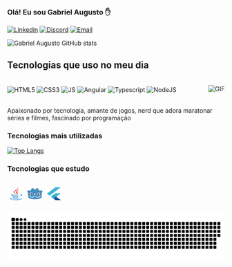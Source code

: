 

### Olá! Eu sou Gabriel Augusto ✋ 

[![Linkedin](https://img.shields.io/badge/LinkedIn-0077B5?style=for-the-badge&logo=linkedin&logoColor=white)](https://www.linkedin.com/in/gabriel-augusto-9752851a9/)
[![Discord](https://img.shields.io/badge/Discord-7289DA?style=for-the-badge&logo=discord&logoColor=white)]()
[![Email](https://img.shields.io/badge/Gmail-D14836?style=for-the-badge&logo=gmail&logoColor=white)](mailto:gabrielaugustofmaia@gmail.com)


![Gabriel Augusto GitHub stats](https://github-readme-stats.vercel.app/api?username=GabrielAugustoFerreiraMaia&show_icons=true&theme=dark)

## Tecnologias que uso no meu dia
<div style="display: inline_block"><br/>
    <img align="center" alt="HTML5" src="https://img.shields.io/badge/HTML5-E34F26?style=for-the-badge&logo=html5&logoColor=white" />
    <img align="center" alt="CSS3" src="https://img.shields.io/badge/CSS3-1572B6?style=for-the-badge&logo=css3&logoColor=white" />
    <img align="center" alt="JS" src="https://img.shields.io/badge/JavaScript-323330?style=for-the-badge&logo=javascript&logoColor=F7DF1E" />
    <img align="center" alt="Angular" src="https://img.shields.io/badge/AngularJS-E23237?style=for-the-badge&logo=angularjs&logoColor=white" />
    <img align="center" alt="Typescript" src="https://img.shields.io/badge/TypeScript-007ACC?style=for-the-badge&logo=typescript&logoColor=white" />
    <img align="center" alt="NodeJS" src="https://img.shields.io/badge/Node.js-43853D?style=for-the-badge&logo=node.js&logoColor=white" />
    <img align="right" alt="GIF" src="https://media.discordapp.net/attachments/788843648913506324/884533664782909521/Find__Share_on_GIPHY.gif">
</div><br/>

Apaixonado por tecnologia, amante de jogos, nerd que adora maratonar séries e filmes, fascinado por programação 


### Tecnologias mais utilizadas
[![Top Langs](https://github-readme-stats.vercel.app/api/top-langs/?username=GabrielAugustoFerreiraMaia&theme=dark)](https://github.com/anuraghazra/github-readme-stats)

### Tecnologias que estudo
<div style="display: inline_block"><br/>
    <img align="center" alt="Gabriel-JAVA" height="30" width="40" src="https://raw.githubusercontent.com/devicons/devicon/master/icons/java/java-original.svg">
    <img align="center" alt="Gabriel-godot" height="30" width="40" src="https://raw.githubusercontent.com/devicons/devicon/master/icons/godot/godot-original.svg">
    <img align="center" alt="Gabriel-flutter" height="30" width="40" src="https://raw.githubusercontent.com/devicons/devicon/master/icons/flutter/flutter-original.svg">    
</div><br/>

![Snake animation](https://github.com/GabrielAugustoFerreiraMaia/GabrielAugustoFerreiraMaia/blob/output/github-contribution-grid-snake.svg)


